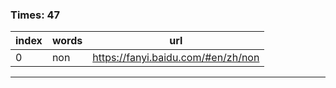 ### Times: 47
| index | words | url |
| ------------ | ------------ | ------------ |
| 0| non | https://fanyi.baidu.com/#en/zh/non |




------------
